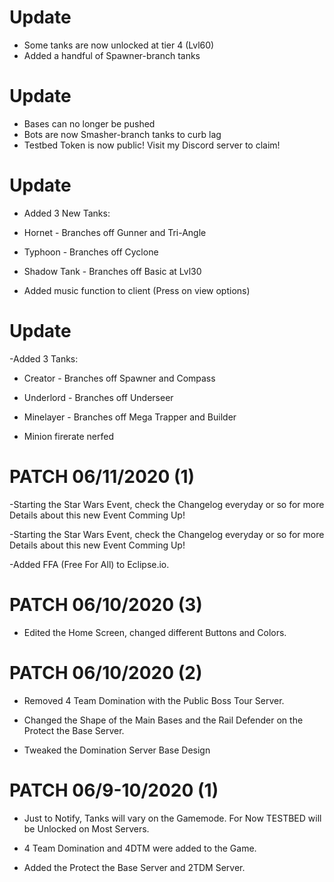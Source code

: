 # Update
- Some tanks are now unlocked at tier 4 (Lvl60)
- Added a handful of Spawner-branch tanks
# Update
- Bases can no longer be pushed
- Bots are now Smasher-branch tanks to curb lag
- Testbed Token is now public! Visit my Discord server to claim!
# Update
- Added 3 New Tanks:

- Hornet - Branches off Gunner and Tri-Angle

- Typhoon - Branches off Cyclone

- Shadow Tank - Branches off Basic at Lvl30

- Added music function to client (Press on view options)
# Update
-Added 3 Tanks:

- Creator - Branches off Spawner and Compass

- Underlord - Branches off Underseer

- Minelayer - Branches off Mega Trapper and Builder

- Minion firerate nerfed 

# PATCH 06/11/2020 (1)
-Starting the Star Wars Event, check the Changelog everyday or so for more Details about this new Event Comming Up!

-Starting the Star Wars Event, check the Changelog everyday or so for more Details about this new Event Comming Up!

-Added FFA (Free For All) to Eclipse.io.
# PATCH 06/10/2020 (3)

- Edited the Home Screen, changed different Buttons and Colors.
# PATCH 06/10/2020 (2)
- Removed 4 Team Domination with the Public Boss Tour Server.

- Changed the Shape of the Main Bases and the Rail Defender on the Protect the Base Server.
- Tweaked the Domination Server Base Design
# PATCH 06/9-10/2020 (1)
- Just to Notify, Tanks will vary on the Gamemode. For Now TESTBED will be Unlocked on Most Servers.

- 4 Team Domination and 4DTM were added to the Game.
- Added the Protect the Base Server and 2TDM Server.




